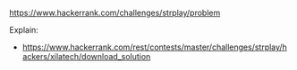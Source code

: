 https://www.hackerrank.com/challenges/strplay/problem

Explain:
- https://www.hackerrank.com/rest/contests/master/challenges/strplay/hackers/xilatech/download_solution
